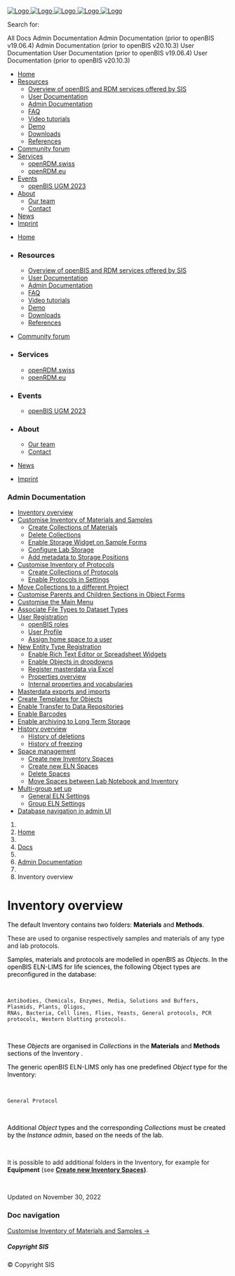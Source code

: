 [<img src="https://openbis.ch/wp-content/uploads/2018/08/openBIS_Logo-e1583919804451.png" class="normal" alt="Logo" />
<img src="https://labnotebook.ch/wp-content/themes/bridge/img/logo_white.png" class="light" alt="Logo" />
<img src="https://openbis.ch/wp-content/uploads/2018/08/openBIS_logo.png" class="dark" alt="Logo" />
<img src="https://openbis.ch/wp-content/uploads/2018/08/openBIS_logo.png" class="sticky" alt="Logo" />
<img src="https://openbis.ch/wp-content/uploads/2018/08/openBIS_Logo-e1583919804451.png" class="mobile" alt="Logo" />](https://openbis.ch/)

<span class="screen-reader-text">Search for:</span>

All Docs Admin Documentation Admin Documentation (prior to openBIS
v19.06.4) Admin Documentation (prior to openBIS v20.10.3) User
Documentation User Documentation (prior to openBIS v19.06.4) User
Documentation (prior to openBIS v20.10.3)

-   <span id="nav-menu-item-50">[Home<span
    class="plus"></span>](https://openbis.ch)</span>
-   <span
    id="nav-menu-item-544"><a href="https://openbis.ch" class="no_link"><em></em><span>Resources</span><span class="plus"></span></a></span>
    -   <span id="nav-menu-item-2231">[Overview of openBIS and RDM
        services offered by SIS<span
        class="plus"></span>](https://openbis.ch/index.php/overview-of-openbis-and-rdm-services-offered-by-sis/)</span>
    -   <span id="nav-menu-item-3278">[User Documentation<span
        class="plus"></span>](https://openbis.ch/index.php/docs/user-documentation/)</span>
    -   <span id="nav-menu-item-3277">[Admin Documentation<span
        class="plus"></span>](https://openbis.ch/index.php/docs/admin-documentation/)</span>
    -   <span id="nav-menu-item-2295">[FAQ<span
        class="plus"></span>](https://openbis.ch/index.php/faq/)</span>
    -   <span id="nav-menu-item-375">[Video tutorials<span
        class="plus"></span>](https://openbis.ch/index.php/screencasts/#video%20tutorials)</span>
    -   <span id="nav-menu-item-428">[Demo<span
        class="plus"></span>](https://openbis.ch/index.php/demo/#demo)</span>
    -   <span id="nav-menu-item-347">[Downloads<span
        class="plus"></span>](https://openbis.ch/index.php/downloads/#downloads)</span>
    -   <span id="nav-menu-item-279">[References<span
        class="plus"></span>](https://openbis.ch/index.php/references/)</span>
-   <span id="nav-menu-item-3673">[Community forum<span
    class="plus"></span>](https://openbis.ch/index.php/community-forum/)</span>
-   <span
    id="nav-menu-item-2141"><a href="https://openbis.ch" class="no_link"><em></em><span>Services</span><span class="plus"></span></a></span>
    -   <span id="nav-menu-item-2330">[openRDM.swiss<span
        class="plus"></span>](https://openbis.ch/index.php/openrdm-swiss/)</span>
    -   <span id="nav-menu-item-2396">[openRDM.eu<span
        class="plus"></span>](https://openbis.ch/index.php/openrdm-eu/)</span>
-   <span
    id="nav-menu-item-3838"><a href="https://openbis.ch" class="no_link"><em></em><span>Events</span><span class="plus"></span></a></span>
    -   <span id="nav-menu-item-3839">[openBIS UGM 2023<span
        class="plus"></span>](https://openbis.ch/index.php/openbis-ugm-2023/)</span>
-   <span
    id="nav-menu-item-554"><a href="https://openbis.ch" class="no_link"><em></em><span>About</span><span class="plus"></span></a></span>
    -   <span id="nav-menu-item-553">[Our team<span
        class="plus"></span>](https://openbis.ch/index.php/our-team/)</span>
    -   <span id="nav-menu-item-3351">[Contact<span
        class="plus"></span>](https://openbis.ch/index.php/contact/)</span>
-   <span id="nav-menu-item-3295">[News<span
    class="plus"></span>](https://openbis.ch/index.php/news/)</span>
-   <span id="nav-menu-item-376">[Imprint<span
    class="plus"></span>](https://openbis.ch/index.php/imprint/#imprint)</span>

<!-- -->

-   <span id="mobile-menu-item-50">[Home](https://openbis.ch)<span
    class="mobile_arrow"></span></span>

-   ### Resources

    <span class="mobile_arrow"></span>
    -   <span id="mobile-menu-item-2231">[Overview of openBIS and RDM
        services offered by
        SIS](https://openbis.ch/index.php/overview-of-openbis-and-rdm-services-offered-by-sis/)<span
        class="mobile_arrow"></span></span>
    -   <span id="mobile-menu-item-3278">[User
        Documentation](https://openbis.ch/index.php/docs/user-documentation/)<span
        class="mobile_arrow"></span></span>
    -   <span id="mobile-menu-item-3277">[Admin
        Documentation](https://openbis.ch/index.php/docs/admin-documentation/)<span
        class="mobile_arrow"></span></span>
    -   <span
        id="mobile-menu-item-2295">[FAQ](https://openbis.ch/index.php/faq/)<span
        class="mobile_arrow"></span></span>
    -   <span id="mobile-menu-item-375">[Video
        tutorials](https://openbis.ch/index.php/screencasts/#video%20tutorials)<span
        class="mobile_arrow"></span></span>
    -   <span
        id="mobile-menu-item-428">[Demo](https://openbis.ch/index.php/demo/#demo)<span
        class="mobile_arrow"></span></span>
    -   <span
        id="mobile-menu-item-347">[Downloads](https://openbis.ch/index.php/downloads/#downloads)<span
        class="mobile_arrow"></span></span>
    -   <span
        id="mobile-menu-item-279">[References](https://openbis.ch/index.php/references/)<span
        class="mobile_arrow"></span></span>

-   <span id="mobile-menu-item-3673">[Community
    forum](https://openbis.ch/index.php/community-forum/)<span
    class="mobile_arrow"></span></span>

-   ### Services

    <span class="mobile_arrow"></span>
    -   <span
        id="mobile-menu-item-2330">[openRDM.swiss](https://openbis.ch/index.php/openrdm-swiss/)<span
        class="mobile_arrow"></span></span>
    -   <span
        id="mobile-menu-item-2396">[openRDM.eu](https://openbis.ch/index.php/openrdm-eu/)<span
        class="mobile_arrow"></span></span>

-   ### Events

    <span class="mobile_arrow"></span>
    -   <span id="mobile-menu-item-3839">[openBIS UGM
        2023](https://openbis.ch/index.php/openbis-ugm-2023/)<span
        class="mobile_arrow"></span></span>

-   ### About

    <span class="mobile_arrow"></span>
    -   <span id="mobile-menu-item-553">[Our
        team](https://openbis.ch/index.php/our-team/)<span
        class="mobile_arrow"></span></span>
    -   <span
        id="mobile-menu-item-3351">[Contact](https://openbis.ch/index.php/contact/)<span
        class="mobile_arrow"></span></span>

-   <span
    id="mobile-menu-item-3295">[News](https://openbis.ch/index.php/news/)<span
    class="mobile_arrow"></span></span>

-   <span
    id="mobile-menu-item-376">[Imprint](https://openbis.ch/index.php/imprint/#imprint)<span
    class="mobile_arrow"></span></span>

<a href="#" id="back_to_top"><span class="fa-stack"> <em></em> </span></a>

### Admin Documentation

-   [Inventory
    overview](https://openbis.ch/index.php/docs/admin-documentation/inventory-overview/)
-   [Customise Inventory of Materials and
    Samples](https://openbis.ch/index.php/docs/admin-documentation/customise-inventory-of-materials-and-samples/)
    -   [Create Collections of
        Materials](https://openbis.ch/index.php/docs/admin-documentation/customise-inventory-of-materials-and-samples/create-collections-of-materials/)
    -   [Delete
        Collections](https://openbis.ch/index.php/docs/admin-documentation/customise-inventory-of-materials-and-samples/delete-collections/)
    -   [Enable Storage Widget on Sample
        Forms](https://openbis.ch/index.php/docs/admin-documentation/customise-inventory-of-materials-and-samples/enable-storage-widget-on-sample-forms/)
    -   [Configure Lab
        Storage](https://openbis.ch/index.php/docs/admin-documentation/customise-inventory-of-materials-and-samples/configure-lab-storage/)
    -   [Add metadata to Storage
        Positions](https://openbis.ch/index.php/docs/admin-documentation/customise-inventory-of-materials-and-samples/add-metadata-to-storage-positions/)
-   [Customise Inventory of
    Protocols](https://openbis.ch/index.php/docs/admin-documentation/customise-inventory-of-protocols/)
    -   [Create Collections of
        Protocols](https://openbis.ch/index.php/docs/admin-documentation/customise-inventory-of-protocols/create-collections-of-protocols/)
    -   [Enable Protocols in
        Settings](https://openbis.ch/index.php/docs/admin-documentation/customise-inventory-of-protocols/enable-protocols-in-settings/)
-   [Move Collections to a different
    Project](https://openbis.ch/index.php/docs/admin-documentation/move-collections-to-a-different-project/)
-   [Customise Parents and Children Sections in Object
    Forms](https://openbis.ch/index.php/docs/admin-documentation/customise-parents-and-children-sections-in-object-forms/)
-   [Customise the Main
    Menu](https://openbis.ch/index.php/docs/admin-documentation/customise-the-main-menu/)
-   [Associate File Types to Dataset
    Types](https://openbis.ch/index.php/docs/admin-documentation/associate-file-types-to-dataset-types/)
-   [User
    Registration](https://openbis.ch/index.php/docs/admin-documentation/user-registration/)
    -   [openBIS
        roles](https://openbis.ch/index.php/docs/admin-documentation/user-registration/openbis-roles/)
    -   [User
        Profile](https://openbis.ch/index.php/docs/admin-documentation/user-registration/user-profile/)
    -   [Assign home space to a
        user](https://openbis.ch/index.php/docs/admin-documentation/user-registration/assign-home-space-to-a-user/)
-   [New Entity Type
    Registration](https://openbis.ch/index.php/docs/admin-documentation/new-entity-type-registration/)
    -   [Enable Rich Text Editor or Spreadsheet
        Widgets](https://openbis.ch/index.php/docs/admin-documentation/new-entity-type-registration/enable-rich-text-editor-or-spreadsheet-widgets/)
    -   [Enable Objects in
        dropdowns](https://openbis.ch/index.php/docs/admin-documentation/new-entity-type-registration/enable-objects-in-dropdowns/)
    -   [Register masterdata via
        Excel](https://openbis.ch/index.php/docs/admin-documentation/new-entity-type-registration/register-masterdata-via-excel/)
    -   [Properties
        overview](https://openbis.ch/index.php/docs/admin-documentation/new-entity-type-registration/properties-overview/)
    -   [Internal properties and
        vocabularies](https://openbis.ch/index.php/docs/admin-documentation/new-entity-type-registration/internal-properties-and-vocabularies/)
-   [Masterdata exports and
    imports](https://openbis.ch/index.php/docs/admin-documentation/masterdata-exports-and-imports/)
-   [Create Templates for
    Objects](https://openbis.ch/index.php/docs/admin-documentation/create-templates-for-objects/)
-   [Enable Transfer to Data
    Repositories](https://openbis.ch/index.php/docs/admin-documentation/enable-transfer-to-data-repositories/)
-   [Enable
    Barcodes](https://openbis.ch/index.php/docs/admin-documentation/enable-barcodes/)
-   [Enable archiving to Long Term
    Storage](https://openbis.ch/index.php/docs/admin-documentation/enable-archiving-to-long-term-storage/)
-   [History
    overview](https://openbis.ch/index.php/docs/admin-documentation/history-overview/)
    -   [History of
        deletions](https://openbis.ch/index.php/docs/admin-documentation/history-overview/history-of-deletions/)
    -   [History of
        freezing](https://openbis.ch/index.php/docs/admin-documentation/history-overview/history-of-freezing/)
-   [Space
    management](https://openbis.ch/index.php/docs/admin-documentation/space-management/)
    -   [Create new Inventory
        Spaces](https://openbis.ch/index.php/docs/admin-documentation/space-management/create-new-inventory-spaces/)
    -   [Create new ELN
        Spaces](https://openbis.ch/index.php/docs/admin-documentation/space-management/create-new-eln-spaces/)
    -   [Delete
        Spaces](https://openbis.ch/index.php/docs/admin-documentation/space-management/delete-spaces/)
    -   [Move Spaces between Lab Notebook and
        Inventory](https://openbis.ch/index.php/docs/admin-documentation/space-management/move-space-between-lab-notebook-and-inventory/)
-   [Multi-group set
    up](https://openbis.ch/index.php/docs/admin-documentation/multi-group-set-up/)
    -   [General ELN
        Settings](https://openbis.ch/index.php/docs/admin-documentation/multi-group-set-up/general-eln-settings/)
    -   [Group ELN
        Settings](https://openbis.ch/index.php/docs/admin-documentation/multi-group-set-up/group-eln-settings/)
-   [Database navigation in admin
    UI](https://openbis.ch/index.php/docs/admin-documentation/database-navigation-in-admin-ui/)

1.  
2.  [<span itemprop="name">Home</span>](https://openbis.ch/)
3.  
4.  [<span itemprop="name">Docs</span>](https://openbis.ch/?page_id=36)
5.  
6.  [<span itemprop="name">Admin
    Documentation</span>](https://openbis.ch/index.php/docs/admin-documentation/)
7.  
8.  <span class="current">Inventory overview</span>

Inventory overview
==================

<a href="#" class="wedocs-print-article wedocs-hide-print wedocs-hide-mobile" title="Print this article"><em></em></a>

<span style="color: #000000;">The default Inventory contains two
folders: **Materials** and **Methods**.</span>

These are used to organise respectively samples and materials of any
type and lab protocols.

<span style="color: #000000;">Samples, materials and protocols are
modelled in openBIS as *Objects*. In the openBIS ELN-LIMS for life
sciences, the following Object types are preconfigured in the
database:</span>

 

    Antibodies, Chemicals, Enzymes, Media, Solutions and Buffers, Plasmids, Plants, Oligos, 
    RNAs, Bacteria, Cell lines, Flies, Yeasts, General protocols, PCR protocols, Western blotting protocols.

 

<span style="color: #000000;">These *Objects* are organised in
*Collections* in the **Materials** and **Methods** sections of the
Inventory .</span>

<span style="color: #000000;">The generic openBIS ELN-LIMS only has one
predefined *Object* type for the Inventory:</span>

 

    General Protocol 

 

<span style="color: #000000;">Additional *Object* types and the
corresponding *Collections* must be created by the *Instance admin*,
based on the needs of the lab.</span>

 

It is possible to add additional folders in the Inventory, for example
for **Equipment** (see **[Create new Inventory
Spaces](https://openbis.ch/index.php/docs/admin-documentation-20-10-3/space-management/create-new-inventory-spaces/))**.

 

Updated on November 30, 2022

### Doc navigation

<span class="nav-next">[Customise Inventory of Materials and Samples
→](https://openbis.ch/index.php/docs/admin-documentation/customise-inventory-of-materials-and-samples/)</span>

##### Copyright SIS

© Copyright SIS

<span
class="q_social_icon_holder normal_social">[](https://twitter.com/ETH_SIS?lang=en)</span>

